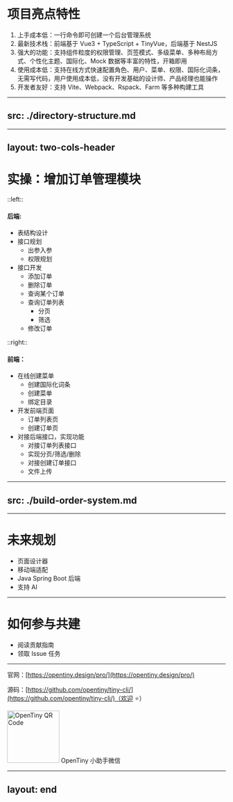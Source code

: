 # 项目亮点特性

1. 上手成本低：一行命令即可创建一个后台管理系统
2. 最新技术栈：前端基于 Vue3 + TypeScript + TinyVue，后端基于 NestJS
3. 强大的功能：支持组件粒度的权限管理、页签模式、多级菜单、多种布局方式、个性化主题、国际化、Mock 数据等丰富的特性，开箱即用
4. 使用成本低：支持在线方式快速配置角色、用户、菜单、权限、国际化词条，无需写代码，用户使用成本低，没有开发基础的设计师、产品经理也能操作
5. 开发者友好：支持 Vite、Webpack、Rspack、Farm 等多种构建工具

<!--
听完高能的分享，相信大家已经对 TinyPro 有了一定的了解，我对 TinyPro 的亮点特性做了个简单的整理。

我认为 TinyPro 主要有五大亮点吧。

首先就是上手成本低，只需要执行 tiny init pro 就能初始化一个包含前后端的后台管理系统，非常便捷。

其次就是...
-->

---
src: ./directory-structure.md
---

---
layout: two-cols-header
---
# 实操：增加订单管理模块

::left::

#### 后端:

- 表结构设计
- 接口规划
  - 出参入参
  - 权限规划
- 接口开发
  - 添加订单
  - 删除订单
  - 查询某个订单
  - 查询订单列表
    - 分页
    - 筛选
  - 修改订单

::right::

#### 前端：

- 在线创建菜单
  - 创建国际化词条
  - 创建菜单
  - 绑定目录
- 开发前端页面
  - 订单列表页
  - 创建订单页
- 对接后端接口，实现功能
  - 对接订单列表接口
  - 实现分页/筛选/删除
  - 对接创建订单接口
  - 文件上传

<!--
当我们对 TinyPro 的整体源码结构有了一定的了解之后，就可以开始二次开发啦！

接下来我将以“订单管理模块”为例，手把手带大家为 TinyPro 增加新的业务模块，从开发后端接口到搭建前端页面，完成整个模块的开发，让大家对 TinyPro 二开流程有个较为清晰的认识。

如果你前面已经跟着高能老师的演示，把 TinyPro 项目启动起来了，接下来你可以继续跟着我一起完成订单管理模块的开发。

我们先规划下整体的搭建步骤，左边是后端部分，开发后端接口之前，我们会先设计好数据库表结构，并设计好接口的入参出参，然后才开始正式编码，实现创建订单、删除订单、查询订单等接口。

右边是前端部分，先通过在线方式创建国际化词条、菜单和路由，然后开发前端页面，这里我们会用到 TinyVue 组件，最后对接后端接口完成开发。
-->

---
src: ./build-order-system.md
---

<!--
到此我们的订单管理模块前后端就完成搭建了，看下大家有没有什么问题。

...(答疑环节)
-->

---

# 未来规划

- 页面设计器
- 移动端适配
- Java Spring Boot 后端
- 支持 AI

<!--
接下来给大家聊聊我们的未来规划...
-->

---

# 如何参与共建

- 阅读贡献指南
- 领取 Issue 任务

<!--
如果你对我们 TinyPro 项目感兴趣，也欢迎参与共建，可以先阅读下我们的贡献指南，了解基本的 Issue 和 PR 提交流程和规范。

如果你在使用 TinyPro 的过程中发现了问题，欢迎通过 Issue 进行反馈，也可以自己尝试进行修复，并提交 PR，我们非常欢迎你参与进来！

你也可以查看现有的 Issue 和 Discussion 列表，如果有感兴趣的任务，也欢迎进行交流和任务认领。
-->

---

<div class="text-2xl mt-[100px]">

官网：[https://opentiny.design/pro/](https://opentiny.design/pro/)

源码：[https://github.com/opentiny/tiny-cli/](https://github.com/opentiny/tiny-cli/)（欢迎 ⭐️）

</div>

<div class="w-[200px] flex items-center flex-col mt-[100px]">
  <img src="/images/opentiny.png" alt="OpenTiny QR Code" width=120 />
  <span>OpenTiny 小助手微信</span>
</div>

<!--
时间不早了，今晚非常感谢屏幕前的朋友们。

大家可以关注下微信视频号“OSC 开源社区”，也就是点击屏幕左上角，关注一下，可以观看直播回放。

如果你对我们 TinyPro 感兴趣，也欢迎给我们点个 Star 支持下，以及添加 OpenTiny 小助手微信，一起交流和成长！

本次直播到此结束，谢谢大家，下次见！
-->

---
layout: end
---
